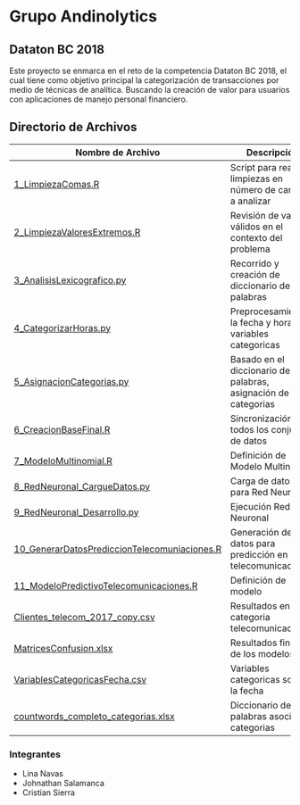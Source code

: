 # Grupo Andinolytics
##  Dataton BC 2018

Este proyecto se enmarca en el reto de la competencia Dataton BC 2018, el cual tiene como objetivo principal la categorización de transacciones por medio de técnicas de analítica. Buscando la creación de valor para usuarios con aplicaciones de manejo personal financiero.

## Directorio de Archivos
| Nombre de Archivo | Descripción |
| ------ | ------ |
| [1_LimpiezaComas.R][1] | Script para realizar limpiezas en número de campos a analizar |
| [2_LimpiezaValoresExtremos.R][2] | Revisión de valores válidos en el contexto del problema |
| [3_AnalisisLexicografico.py][3] | Recorrido y creación de diccionario de palabras |
| [4_CategorizarHoras.py][4] | Preprocesamiento a la fecha y hora para variables categoricas |
| [5_AsignacionCategorias.py][5] | Basado en el diccionario de palabras, asignación de categorias |
| [6_CreacionBaseFinal.R][6] | Sincronización de todos los conjuntos de datos |
| [7_ModeloMultinomial.R][7] | Definición de Modelo Multinomial |
| [8_RedNeuronal_CargueDatos.py][8] | Carga de datos para Red Neuronal |
| [9_RedNeuronal_Desarrollo.py][9] | Ejecución Red Neuronal |
| [10_GenerarDatosPrediccionTelecomuniaciones.R][10] | Generación de datos para predicción en telecomunicaciones |
| [11_ModeloPredictivoTelecomunicaciones.R][11] | Definición de modelo |
| [Clientes_telecom_2017_copy.csv][12] | Resultados en categoria telecomunicaciones |
| [MatricesConfusion.xlsx][13] | Resultados finales de los modelos |
| [VariablesCategoricasFecha.csv][14] | Variables categoricas sobre la fecha |
| [countwords_completo_categorias.xlsx][15] | Diccionario de palabras asociado a categorias |

### Integrantes
  - Lina Navas
  - Johnathan Salamanca
  - Cristian Sierra
  

[//]: # (These are reference links used in the body of this note and get stripped out when the markdown processor does its job. There is no need to format nicely because it shouldn't be seen. Thanks SO - http://stackoverflow.com/questions/4823468/store-comments-in-markdown-syntax)

   [1]: <https://github.com/jssalamanca1967/Andinolytics_Dataton/blob/master/1_LimpiezaComas.R>
   [2]: <https://github.com/jssalamanca1967/Andinolytics_Dataton/blob/master/2_LimpiezaValoresExtremos.R>
   [3]: <https://github.com/jssalamanca1967/Andinolytics_Dataton/blob/master/3_AnalisisLexicografico.py>
   [4]: <https://github.com/jssalamanca1967/Andinolytics_Dataton/blob/master/4_CategorizarHoras.py>
   [5]: <https://github.com/jssalamanca1967/Andinolytics_Dataton/blob/master/5_AsignacionCategorias.py>
   [6]: <https://github.com/jssalamanca1967/Andinolytics_Dataton/blob/master/6_CreacionBaseFinal.R>
   [7]: <https://github.com/jssalamanca1967/Andinolytics_Dataton/blob/master/7_ModeloMultinomial.R>
   [8]: <https://github.com/jssalamanca1967/Andinolytics_Dataton/blob/master/8_RedNeuronal_CargueDatos.py>
   [9]: <https://github.com/jssalamanca1967/Andinolytics_Dataton/blob/master/9_RedNeuronal_Desarrollo.py>
   
   [10]: <https://github.com/jssalamanca1967/Andinolytics_Dataton/blob/master/10_GenerarDatosPrediccionTelecomuniaciones.R>
   [11]: <https://github.com/jssalamanca1967/Andinolytics_Dataton/blob/master/11_ModeloPredictivoTelecomunicaciones.R>
    
   [12]: <https://github.com/jssalamanca1967/Andinolytics_Dataton/blob/master/Clientes_telecom_2017_copy.csv>
   [13]: <https://github.com/jssalamanca1967/Andinolytics_Dataton/blob/master/MatricesConfusion.xlsx>
   [14]: <https://github.com/jssalamanca1967/Andinolytics_Dataton/blob/master/VariablesCategoricasFecha.csv>
   [15]: <https://github.com/jssalamanca1967/Andinolytics_Dataton/blob/master/countwords_completo_categorias.xlsx>
